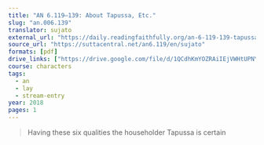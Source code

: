 ```yaml
---
title: "AN 6.119–139: About Tapussa, Etc."
slug: "an.006.139"
translator: sujato
external_url: "https://daily.readingfaithfully.org/an-6-119-139-tapussasutta-about-tapussa-etc/"
source_url: "https://suttacentral.net/an6.119/en/sujato"
formats: [pdf]
drive_links: ["https://drive.google.com/file/d/1QCdhKmYOZRAiIEjVWHtUPNYfKq9rnFLJ/view?usp=drivesdk"]
course: characters
tags:
  - an
  - lay
  - stream-entry
year: 2018
pages: 1
---
```


> Having these six qualities the householder Tapussa is certain
